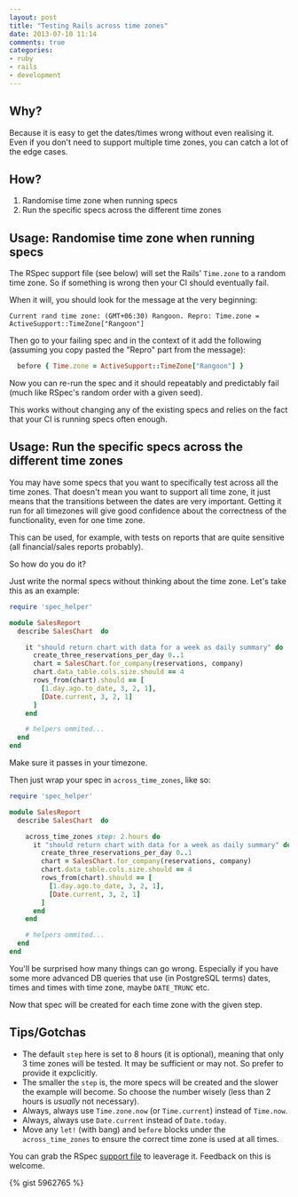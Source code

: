 ```yaml
---
layout: post
title: "Testing Rails across time zones"
date: 2013-07-10 11:14
comments: true
categories:
- ruby
- rails
- development
---
```



Why?
--------------

Because it is easy to get the dates/times wrong without even realising it.
Even if you don't need to support multiple time zones, you can catch a lot of
the edge cases.


How?
---------------

1. Randomise time zone when running specs
2. Run the specific specs across the different time zones

<!-- more -->

Usage: Randomise time zone when running specs
----------------

The RSpec support file (see below) will set the Rails' `Time.zone` to a random time zone.
So if something is wrong then your CI should eventually fail.

When it will, you should look for the message at the very beginning:


```
Current rand time zone: (GMT+06:30) Rangoon. Repro: Time.zone = ActiveSupport::TimeZone["Rangoon"]
```

Then go to your failing spec and in the context of it add the following
(assuming you copy pasted the "Repro" part from the message):

```ruby
  before { Time.zone = ActiveSupport::TimeZone["Rangoon"] }
```

Now you can re-run the spec and it should repeatably and predictably fail (much like RSpec's random order with a given seed).

This works without changing any of the existing specs and relies on
the fact that your CI is running specs often enough.


Usage: Run the specific specs across the different time zones
----------------

You may have some specs that you want to specifically test across all the time zones.
That doesn't mean you want to support all time zone, it just means that the transitions
between the dates are very important.
Getting it run for all timezones will give good confidence about the correctness of the functionality, even for one time zone.

This can be used, for example, with tests on reports that are quite sensitive
(all financial/sales reports probably).


So how do you do it?

Just write the normal specs without thinking about the time zone.
Let's take this as an example:

```ruby
require 'spec_helper'

module SalesReport
  describe SalesChart  do

    it "should return chart with data for a week as daily summary" do
      create_three_reservations_per_day 0..1
      chart = SalesChart.for_company(reservations, company)
      chart.data_table.cols.size.should == 4
      rows_from(chart).should == [
        [1.day.ago.to_date, 3, 2, 1],
        [Date.current, 3, 2, 1]
      ]
    end

    # helpers ommited...
  end
end
```

Make sure it passes in your timezone.

Then just wrap your spec in `across_time_zones`, like so:

```ruby
require 'spec_helper'

module SalesReport
  describe SalesChart  do

    across_time_zones step: 2.hours do
      it "should return chart with data for a week as daily summary" do
        create_three_reservations_per_day 0..1
        chart = SalesChart.for_company(reservations, company)
        chart.data_table.cols.size.should == 4
        rows_from(chart).should == [
          [1.day.ago.to_date, 3, 2, 1],
          [Date.current, 3, 2, 1]
        ]
      end
    end

    # helpers ommited...
  end
end
```

You'll be surprised how many things can go wrong. Especially if you have some more advanced DB queries
that use (in PostgreSQL terms) dates, times and times with time zone, maybe `DATE_TRUNC` etc.

Now that spec will be created for each time zone with the given step.


Tips/Gotchas
--------------

- The default `step` here is set to 8 hours (it is optional), meaning that only 3 time zones will be tested. It may be sufficient or may not. So prefer to provide it expclicitly.
- The smaller the `step` is, the more specs will be created and the slower the example will become. So choose the number wisely (less than 2 hours is *usually* not necessary).
- Always, always use `Time.zone.now` (or `Time.current`) instead of `Time.now`.
- Always, always use `Date.current` instead of `Date.today`.
- Move any `let!` (with bang) and `before` blocks under the `across_time_zones` to ensure the correct time zone is used at all times.



You can grab the RSpec [support file](https://gist.github.com/dnagir/5962765) to leaverage it.
Feedback on this is welcome.

{% gist 5962765 %}
